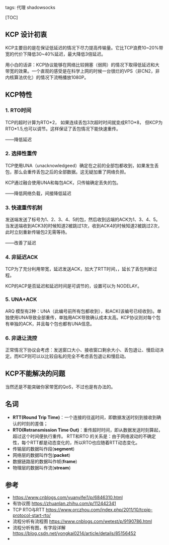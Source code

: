tags: 代理
    shadowsocks



[TOC]

## KCP 设计初衷

KCP主要目的是在保证低延迟的情况下尽力提高传输量。它比TCP浪费10~20%带宽的代价下降低30~40%延迟，最大降低3倍延迟。

用小白的话讲：KCP协议能够在网络比较拥塞（弱网）的情况下取得低延迟和大带宽的效果。一个直观的感受是在科学上网的时候一台很烂的VPS（非CN2，非内核算法优化）的情况下流畅播放1080P。

## KCP特性

### 1. RTO时间

TCP的超时计算为RTO*2， 如果连续丢包3次超时时间就变成RTO\*8， 但KCP为RTO\*1.5,也可以调节。这样保证了丢包情况下能快速重传。

——降低延迟

### 2. 选择性重传

TCP使用UNA（unacknowledgeed）确定在之前的全部包都收到，如果发生丢包，那么会重传丢包之后的全部数据。这无疑加重了网络负担。

KCP通过融合使用UNA和每包ACK，只传输确定丢失的包。

——降低网络负载，间接降低延迟

### 3. 快速重传机制

发送端发送了标号为1、2、3、4、5的包，然后收到远端的ACK为1、3、4、5。当发送端收到ACK3的时候知道2被跳过1次，收到ACK4的时候知道2被跳过2次，此时立刻重新传输包2无需等待。

——改善了延迟



### 4. 非延迟ACK

TCP为了充分利用带宽，延迟发送ACK，加大了RTT时间，，延长了丢包判断过程。

KCP的ACP是否延迟和延迟时间是可调节的，设置可以为 NODELAY。



### 5. UNA+ACK

ARQ 模型有2种：UNA（此编号前所有包都收到），和ACK(该编号已经收到)。单独使用UNA导致全部重传，单独用ACK导致确认成本太高。KCP协议则对每个包有单独的ACK，并且每个包也都有UNA信息。



### 6. 非退让流控

正常情况下协议会考虑：发送窗口大小、接收窗口剩余大小、丢包退让、慢启动决定。而KCP则可以以比较自私的完全不考虑丢包退让和慢启动。





## KCP不能解决的问题

当然还是不能突破你家带宽的QoS，不过也是有办法的。





## 名词

- **RTT(Round Trip Time)**：一个连接的往返时间，即数据发送时刻到接收到确认的时刻的差值；
- **RTO(Retransmission Time Out)**：重传超时时间，即从数据发送时刻算起，超过这个时间便执行重传。
  RTT和RTO 的关系是：由于网络波动的不确定性，每个RTT都是动态变化的，所以RTO也应随着RTT动态变化。
- 传输层的数据叫作段(**segment**)
- 网络层的数据叫作包(**packet**)
- 数据链路层的数据叫作帧(**frame**)
- 物理层的数据叫作流(**stream**)





## 参考

- https://www.cnblogs.com/yuanyifei1/p/6846310.html
- 有协议图 https://zhuanlan.zhihu.com/p/112442341
- TCP RTO与RTT https://www.orczhou.com/index.php/2011/10/tcpip-protocol-start-rto/
- 流程分析有流程图 https://www.cnblogs.com/wetest/p/9190786.html
- 流程分析有图，有字段详解 https://blog.csdn.net/yongkai0214/article/details/85156452
- 